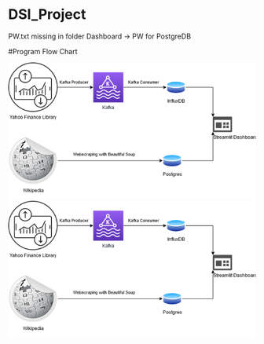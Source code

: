# DSI_Project

PW.txt missing in folder Dashboard -> PW for PostgreDB

#Program Flow Chart

![Alt text](/readme/diagram.png?raw=true "Program Flow Chart")
![Model](/readme/diagram.png?raw=true "Model")
